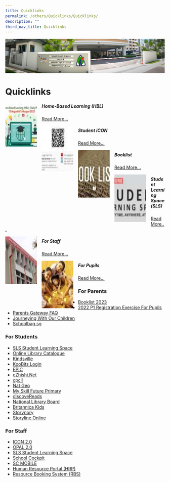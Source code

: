 ```yaml
---
title: Quicklinks
permalink: /others/Quicklinks/Quicklinks/
description: ""
third_nav_title: Quicklinks
---
```

![](/images/About%20Us.jpg)

Quicklinks
==========

<img src="/images/Home.jpeg" style="width:100px;height:150px;margin-right:15px;" align = "left">


##### Home-Based Learning (HBL)

[Read More...](https://sites.google.com/moe.edu.sg/aspshbl2020/home)


<img src="/images/Stu.jpeg" style="width:100px;height:150px;margin-right:15px;" align = "left">

##### Student iCON

[Read More...](https://workspace.google.com/dashboard)


<img src="/images/Book.jpeg" style="width:100px;height:150px;margin-right:15px;" align = "left">

##### Booklist

[Read More...](https://angsanapri.moe.edu.sg/quicklinks/booklist-2022)


<img src="/images/SLS.jpeg" style="width:100px;height:150px;margin-right:15px;" align = "left">

##### Student Learning Space (SLS)

[Read More...](https://angsanapri.moe.edu.sg/quicklinks/sls-student-learning-space)


<img src="/images/Staff.jpeg" style="width:100px;height:150px;margin-right:15px;" align = "left">

##### For Staff

[Read More...](https://angsanapri.moe.edu.sg/quicklinks/for-staff)


<img src="/images/Pupils.jpeg" style="width:100px;height:150px;margin-right:15px;" align = "left">

##### For Pupils

[Read More...](https://angsanapri.moe.edu.sg/quicklinks/for-pupils)



### For Parents


*   [Booklist 2023](https://angsanapri.moe.edu.sg/quicklinks/for-parents/booklist-2023)
*   [2022 P1 Registration Exercise For Pupils](https://angsanapri.moe.edu.sg/quicklinks/for-parents/2022-p1-registration-exercise-for-pupils)
*   [Parents Gateway FAQ](https://angsanapri.moe.edu.sg/qql/slot/u167/2022/Quicklinks/For%20Parents/Parents%20Gateway%20FAQs%20for%20Parents.pdf)
*   [Journeying With Our Children](https://www.moe.gov.sg/microsites/ecg-parent-guide/#p=1)
*   [Schoolbag.sg](https://www.schoolbag.edu.sg/)

### For Students

*   [SLS Student Learning Space](https://vle.learning.moe.edu.sg/login)
*   [Online Library Catalogue](https://schoolibrary.moe.edu.sg/angsanapri)
*   [Kindsville](https://kindsville.kindness.sg/)
*   [KooBits Login](https://member.koobits.com/)
*   [EPIC](https://www.getepic.com/)
*   [eZhishi.Net](https://www.ezhishi.net/Contents/)
*   [cpcll](http://www.cpcll.sg/)
*   [Nat Geo](https://kids.nationalgeographic.com/)
*   [My Skill Future Primary](https://www.myskillsfuture.gov.sg/content/student/en/primary.html)
*   [discoveReads](https://childrenandteens.nlb.gov.sg/)
*   [National Library Board](https://www.nlb.gov.sg/)
*   [Britannica Kids](https://kids.britannica.com/kids)
*   [Storynory](https://www.storynory.com/)
*   [Storyline Online](https://www.storylineonline.net/)

### For Staff


*   [ICON 2.0](https://icon.moe.edu.sg/)
*   [OPAL 2.0](https://opal2.moe.edu.sg/)
*   [SLS Student Learning Space](https://vle.learning.moe.edu.sg/login)
*   [School Cockpit](https://schoolcockpit.moe.gov.sg/)
*   [SC MOBILE](https://scmobile.moe.edu.sg/login)
*   [Human Resource Portal (HRP)](https://www.hrp.gov.sg/)
*   [Resource Booking System (RBS)](https://rbs.avero-tech.com/)